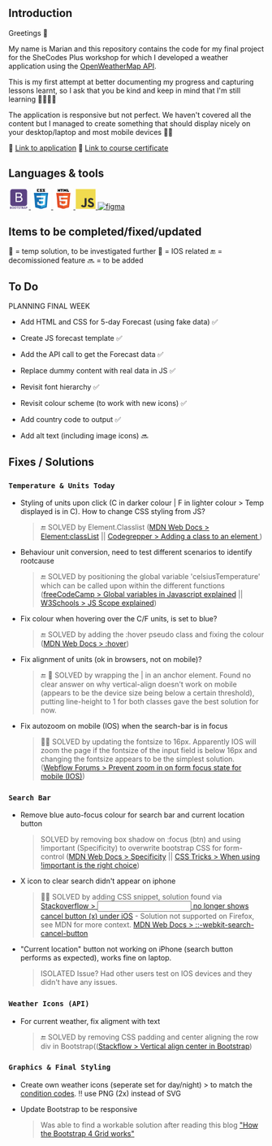 ## Introduction

Greetings 👋

My name is Marian and this repository contains the code for my final project for the SheCodes Plus workshop for which I developed a weather application using the [OpenWeatherMap API](https://openweathermap.org/api).

This is my first attempt at better documenting my progress and capturing lessons learnt, so I ask that you be kind and keep in mind that I'm still learning 👩🏼‍💻😀

The application is responsive but not perfect. We haven't covered all the content but I managed to create something that should display nicely on your desktop/laptop and most mobile devices 🤞🏼

🔗 [Link to application](https://www.shecodes.io/workshops/shecodes-plus-60-0/projects/369159)
🔗 [Link to course certificate](https://www.shecodes.io/certificates/11f52acdfbdb588b3504483b30aaf24a)

## Languages & tools

<p align="left"> <a href="https://getbootstrap.com" target="_blank"> <img src="https://raw.githubusercontent.com/devicons/devicon/master/icons/bootstrap/bootstrap-plain-wordmark.svg" alt="bootstrap" width="40" height="40"/> </a> <a href="https://developer.mozilla.org/en-US/docs/Web/CSS" target="_blank"> <img src="https://raw.githubusercontent.com/devicons/devicon/master/icons/css3/css3-original-wordmark.svg" alt="css3" width="40" height="40"/> </a> <a href="https://developer.mozilla.org/en-US/docs/Web/HTML" target="_blank"> <img src="https://raw.githubusercontent.com/devicons/devicon/master/icons/html5/html5-original-wordmark.svg" alt="html5" width="40" height="40"/> </a> <a href="https://developer.mozilla.org/en-US/docs/Web/JavaScript" target="_blank"> <img src="https://raw.githubusercontent.com/devicons/devicon/master/icons/javascript/javascript-original.svg" alt="javascript" width="40" height="40"/> </a> <a href="https://www.figma.com/" target="_blank"> <img src="https://www.vectorlogo.zone/logos/figma/figma-icon.svg" alt="figma" width="40" height="40"/> </a> </p>

## Items to be completed/fixed/updated

📌 = temp solution, to be investigated further
🍏 = IOS related
🔚 = decomissioned feature
🔜 = to be added

## To Do

PLANNING FINAL WEEK

- Add HTML and CSS for 5-day Forecast (using fake data) ✅
- Create JS forecast template ✅
- Add the API call to get the Forecast data ✅
- Replace dummy content with real data in JS ✅

- Revisit font hierarchy ✅
- Revisit colour scheme (to work with new icons) ✅
- Add country code to output ✅
- Add alt text (including image icons) 🔜

## Fixes / Solutions

### `Temperature & Units Today`

- Styling of units upon click (C in darker colour | F in lighter colour > Temp displayed is in C). How to change CSS styling from JS?

  > 🔚 SOLVED by Element.Classlist ([MDN Web Docs > Element:classList](https://developer.mozilla.org/en-US/docs/Web/API/Element/classList) || [Codegrepper > Adding a class to an element ](https://www.codegrepper.com/code-examples/whatever/add+class+to+an+element+mdn))

- Behaviour unit conversion, need to test different scenarios to identify rootcause

  > 🔚 SOLVED by positioning the global variable 'celsiusTemperature' which can be called upon within the different functions ([freeCodeCamp > Global variables in Javascript explained](https://www.freecodecamp.org/news/global-variables-in-javascript-explained/) || [W3Schools > JS Scope explained](https://www.w3schools.com/js/js_scope.asp))

- Fix colour when hovering over the C/F units, is set to blue?

  > 🔚 SOLVED by adding the :hover pseudo class and fixing the colour ([MDN Web Docs > :hover](https://developer.mozilla.org/en-US/docs/Web/CSS/:hover))

- Fix alignment of units (ok in browsers, not on mobile)?

  > 🔚 📌 SOLVED by wrapping the | in an anchor element. Found no clear answer on why vertical-align doesn't work on mobile (appears to be the device size being below a certain threshold), putting line-height to 1 for both classes gave the best solution for now.

- Fix autozoom on mobile (IOS) when the search-bar is in focus

  > 🍏📌 SOLVED by updating the fontsize to 16px. Apparently IOS will zoom the page if the fontsize of the input field is below 16px and changing the fontsize appears to be the simplest solution. ([Webflow Forums > Prevent zoom in on form focus state for mobile (IOS)](https://forum.webflow.com/t/prevent-zoom-in-on-form-focus-state-for-mobile/33867))

### `Search Bar`

- Remove blue auto-focus colour for search bar and current location button

  > SOLVED by removing box shadow on :focus (btn) and using !important (Specificity) to overwrite bootstrap CSS for form-control ([MDN Web Docs > Specificity](https://developer.mozilla.org/en-US/docs/Web/CSS/Specificity) || [CSS Tricks > When using !important is the right choice](https://css-tricks.com/when-using-important-is-the-right-choice/))

- X icon to clear search didn't appear on iphone

  > 🍏📌 SOLVED by adding CSS snippet, solution found via [Stackoverflow > <input type=“search”> no longer shows cancel button (x) under iOS](https://stackoverflow.com/questions/35583503/input-type-search-no-longer-shows-cancel-button-x-under-ios) - Solution not supported on Firefox, see MDN for more context. [MDN Web Docs > ::-webkit-search-cancel-button](https://developer.mozilla.org/en-US/docs/Web/CSS/::-webkit-search-cancel-button)

- "Current location" button not working on iPhone (search button performs as expected), works fine on laptop.

  > ISOLATED Issue? Had other users test on IOS devices and they didn't have any issues.

### `Weather Icons (API)`

- For current weather, fix aligment with text

  > 🔚 SOLVED by removing CSS padding and center aligning the row div in Bootstrap(([Stackflow > Vertical align center in Bootstrap](https://stackoverflow.com/questions/42252443/vertical-align-center-in-bootstrap))

### `Graphics & Final Styling`

- Create own weather icons (seperate set for day/night) > to match the [condition codes](https://openweathermap.org/weather-conditions#Weather-Condition-Codes-2). ‼ use PNG (2x) instead of SVG

- Update Bootstrap to be responsive
  > Was able to find a workable solution after reading this blog ["How the Bootstrap 4 Grid works"](https://uxplanet.org/how-the-bootstrap-4-grid-works-a1b04703a3b7)
